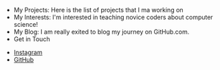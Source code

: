 * My Projects: 
Here is the list of projects that I ma working on
* My Interests: 
I'm interested in teaching novice coders about computer science!
* My Blog: 
I am really exited to blog my journey on GitHub.com.
* Get in Touch
<ul>
<li> <a href="https://instagram.com/Hey Naso">Instagram</a></li>
<li> <a href="https://github.com/atanas60.github.io">GitHub</a></li>
